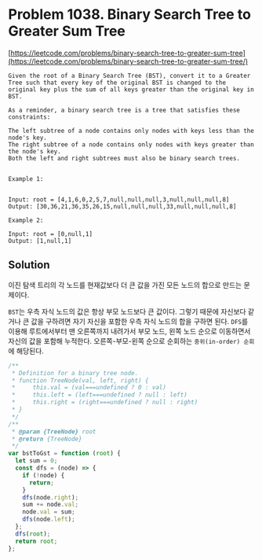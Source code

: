 # Problem 1038. Binary Search Tree to Greater Sum Tree

[https://leetcode.com/problems/binary-search-tree-to-greater-sum-tree](https://leetcode.com/problems/binary-search-tree-to-greater-sum-tree/)

```
Given the root of a Binary Search Tree (BST), convert it to a Greater Tree such that every key of the original BST is changed to the original key plus the sum of all keys greater than the original key in BST.

As a reminder, a binary search tree is a tree that satisfies these constraints:

The left subtree of a node contains only nodes with keys less than the node's key.
The right subtree of a node contains only nodes with keys greater than the node's key.
Both the left and right subtrees must also be binary search trees.


Example 1:


Input: root = [4,1,6,0,2,5,7,null,null,null,3,null,null,null,8]
Output: [30,36,21,36,35,26,15,null,null,null,33,null,null,null,8]

Example 2:

Input: root = [0,null,1]
Output: [1,null,1]
```

## Solution

이진 탐색 트리의 각 노드를 현재값보다 더 큰 값을 가진 모든 노드의 합으로 만드는 문제이다.

`BST`는 우측 자식 노드의 값은 항상 부모 노드보다 큰 값이다. 그렇기 때문에 자신보다 같거나 큰 값을 구하려면 자기 자신을 포함한 우측 자식 노드의 합을 구하면 된다. `DFS`를 이용해 루트에서부터 맨 오른쪽까지 내려가서 부모 노드, 왼쪽 노드 순으로 이동하면서 자신의 값을 포함해 누적한다. 오른쪽-부모-왼쪽 순으로 순회하는 `중위(in-order) 순회`에 해당된다.

```js
/**
 * Definition for a binary tree node.
 * function TreeNode(val, left, right) {
 *     this.val = (val===undefined ? 0 : val)
 *     this.left = (left===undefined ? null : left)
 *     this.right = (right===undefined ? null : right)
 * }
 */
/**
 * @param {TreeNode} root
 * @return {TreeNode}
 */
var bstToGst = function (root) {
  let sum = 0;
  const dfs = (node) => {
    if (!node) {
      return;
    }
    dfs(node.right);
    sum += node.val;
    node.val = sum;
    dfs(node.left);
  };
  dfs(root);
  return root;
};
```
